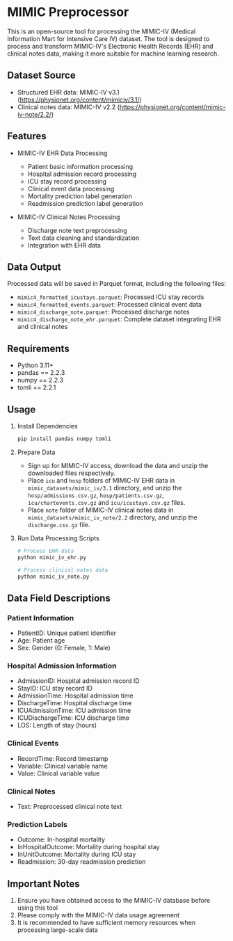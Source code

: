 # MIMIC Preprocessor

This is an open-source tool for processing the MIMIC-IV (Medical Information Mart for Intensive Care IV) dataset. The tool is designed to process and transform MIMIC-IV's Electronic Health Records (EHR) and clinical notes data, making it more suitable for machine learning research.

## Dataset Source

- Structured EHR data: MIMIC-IV v3.1 (<https://physionet.org/content/mimiciv/3.1/>)
- Clinical notes data: MIMIC-IV v2.2 (<https://physionet.org/content/mimic-iv-note/2.2/>)

## Features

- MIMIC-IV EHR Data Processing
  - Patient basic information processing
  - Hospital admission record processing
  - ICU stay record processing
  - Clinical event data processing
  - Mortality prediction label generation
  - Readmission prediction label generation

- MIMIC-IV Clinical Notes Processing
  - Discharge note text preprocessing
  - Text data cleaning and standardization
  - Integration with EHR data

## Data Output

Processed data will be saved in Parquet format, including the following files:

- `mimic4_formatted_icustays.parquet`: Processed ICU stay records
- `mimic4_formatted_events.parquet`: Processed clinical event data
- `mimic4_discharge_note.parquet`: Processed discharge notes
- `mimic4_discharge_note_ehr.parquet`: Complete dataset integrating EHR and clinical notes

## Requirements

- Python 3.11+
- pandas == 2.2.3
- numpy == 2.2.3
- tomli == 2.2.1

## Usage

1. Install Dependencies

   ```bash
   pip install pandas numpy tomli
   ```

2. Prepare Data
   - Sign up for MIMIC-IV access, download the data and unzip the downloaded files respectively.
   - Place `icu` and `hosp` folders of MIMIC-IV EHR data in `mimic_datasets/mimic_iv/3.1` directory, and unzip the `hosp/admissions.csv.gz`, `hosp/patients.csv.gz`, `icu/chartevents.csv.gz` and `icu/icustays.csv.gz` files.
   - Place `note` folder of MIMIC-IV clinical notes data in `mimic_datasets/mimic_iv_note/2.2` directory, and unzip the `discharge.csv.gz` file.

3. Run Data Processing Scripts

   ```bash
   # Process EHR data
   python mimic_iv_ehr.py

   # Process clinical notes data
   python mimic_iv_note.py
   ```

## Data Field Descriptions

### Patient Information

- PatientID: Unique patient identifier
- Age: Patient age
- Sex: Gender (0: Female, 1: Male)

### Hospital Admission Information

- AdmissionID: Hospital admission record ID
- StayID: ICU stay record ID
- AdmissionTime: Hospital admission time
- DischargeTime: Hospital discharge time
- ICUAdmissionTime: ICU admission time
- ICUDischargeTime: ICU discharge time
- LOS: Length of stay (hours)

### Clinical Events

- RecordTime: Record timestamp
- Variable: Clinical variable name
- Value: Clinical variable value

### Clinical Notes

- Text: Preprocessed clinical note text

### Prediction Labels

- Outcome: In-hospital mortality
- InHospitalOutcome: Mortality during hospital stay
- InUnitOutcome: Mortality during ICU stay
- Readmission: 30-day readmission prediction

## Important Notes

1. Ensure you have obtained access to the MIMIC-IV database before using this tool
2. Please comply with the MIMIC-IV data usage agreement
3. It is recommended to have sufficient memory resources when processing large-scale data
